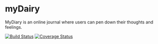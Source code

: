 # myDairy
MyDiary is an online journal where users can pen down their thoughts and feelings.

[![Build Status](https://travis-ci.org/DeliceLydia/myDairy.svg?branch=develop)](https://travis-ci.org/DeliceLydia/myDairy) [![Coverage Status](https://coveralls.io/repos/github/DeliceLydia/myDairy/badge.svg?branch=develop)](https://coveralls.io/github/DeliceLydia/myDairy?branch=develop)

